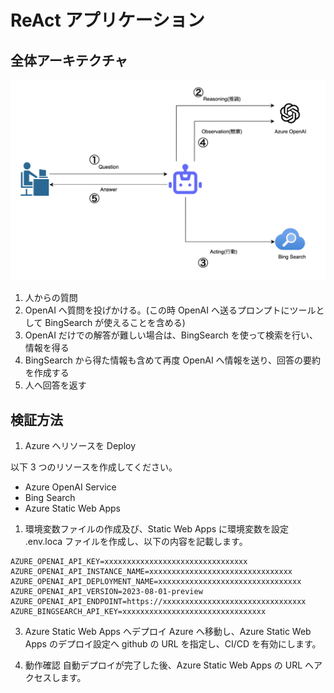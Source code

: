 # ReAct アプリケーション

## 全体アーキテクチャ

![概要](./assets/react_zentai.png)

1. 人からの質問
2. OpenAI へ質問を投げかける。(この時 OpenAI へ送るプロンプトにツールとして BingSearch が使えることを含める)
3. OpenAI だけでの解答が難しい場合は、BingSearch を使って検索を行い、情報を得る
4. BingSearch から得た情報も含めて再度 OpenAI へ情報を送り、回答の要約を作成する
5. 人へ回答を返す

## 検証方法

1. Azure へリソースを Deploy

以下 3 つのリソースを作成してください。

- Azure OpenAI Service
- Bing Search
- Azure Static Web Apps

1. 環境変数ファイルの作成及び、Static Web Apps に環境変数を設定
   .env.loca ファイルを作成し、以下の内容を記載します。

```:md
AZURE_OPENAI_API_KEY=xxxxxxxxxxxxxxxxxxxxxxxxxxxxxxxx
AZURE_OPENAI_API_INSTANCE_NAME=xxxxxxxxxxxxxxxxxxxxxxxxxxxxxxxx
AZURE_OPENAI_API_DEPLOYMENT_NAME=xxxxxxxxxxxxxxxxxxxxxxxxxxxxxxxx
AZURE_OPENAI_API_VERSION=2023-08-01-preview
AZURE_OPENAI_API_ENDPOINT=https://xxxxxxxxxxxxxxxxxxxxxxxxxxxxxxxx
AZURE_BINGSEARCH_API_KEY=xxxxxxxxxxxxxxxxxxxxxxxxxxxxxxxx
```

3. Azure Static Web Apps へデプロイ
   Azure へ移動し、Azure Static Web Apps のデプロイ設定へ github の URL を指定し、CI/CD を有効にします。

4. 動作確認
   自動デプロイが完了した後、Azure Static Web Apps の URL へアクセスします。
